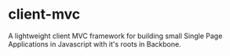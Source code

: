 # client-mvc
A lightweight client MVC framework for building small Single Page Applications in Javascript with it's roots in Backbone.
